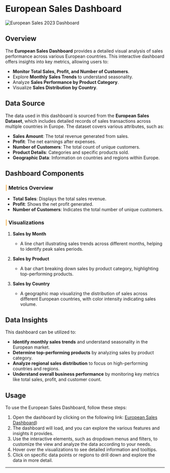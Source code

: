 # **European Sales Dashboard**

![European Sales 2023 Dashboard](https://github.com/user-attachments/assets/a8cf03bc-8f6f-4039-836a-427157b117b6)


## **Overview**

The **European Sales Dashboard** provides a detailed visual analysis of sales performance across various European countries. This interactive dashboard offers insights into key metrics, allowing users to:

- **Monitor Total Sales, Profit, and Number of Customers**.
- Explore **Monthly Sales Trends** to understand seasonality.
- Analyze **Sales Performance by Product Category**.
- Visualize **Sales Distribution by Country**.

## **Data Source**

The data used in this dashboard is sourced from the **European Sales Dataset**, which includes detailed records of sales transactions across multiple countries in Europe. The dataset covers various attributes, such as:

- **Sales Amount**: The total revenue generated from sales.
- **Profit**: The net earnings after expenses.
- **Number of Customers**: The total count of unique customers.
- **Product Details**: Categories and specific products sold.
- **Geographic Data**: Information on countries and regions within Europe.

## **Dashboard Components**

### <b><span style='color:#F5B04B'>|</span> Metrics Overview</b>
- **Total Sales**: Displays the total sales revenue.
- **Profit**: Shows the net profit generated.
- **Number of Customers**: Indicates the total number of unique customers.

### <b><span style='color:#F5B04B'>|</span> Visualizations</b>
1. **Sales by Month**
   - A line chart illustrating sales trends across different months, helping to identify peak sales periods.
  
2. **Sales by Product**
   - A bar chart breaking down sales by product category, highlighting top-performing products.

3. **Sales by Country**
   - A geographic map visualizing the distribution of sales across different European countries, with color intensity indicating sales volume.

## **Data Insights**

This dashboard can be utilized to:

- **Identify monthly sales trends** and understand seasonality in the European market.
- **Determine top-performing products** by analyzing sales by product category.
- **Analyze regional sales distribution** to focus on high-performing countries and regions.
- **Understand overall business performance** by monitoring key metrics like total sales, profit, and customer count.

## **Usage**
To use the European Sales Dashboard, follow these steps:

1. Open the dashboard by clicking on the following link: [European Sales Dashboard](https://public.tableau.com/app/profile/ahmed.salam1666/viz/EuropeanSalesDashboard-2023/EuropeanSalesDashboard-2023))
2. The dashboard will load, and you can explore the various features and insights it provides.
3. Use the interactive elements, such as dropdown menus and filters, to customize the view and analyze the data according to your needs.
4. Hover over the visualizations to see detailed information and tooltips.
5. Click on specific data points or regions to drill down and explore the data in more detail.

---
